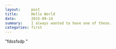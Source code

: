 ```yaml
---
layout:     post
title:      Hello World
date:       2015-09-14
summary:    I always wanted to have one of these.
categories: first
---
```

"fdssfsdp
"
